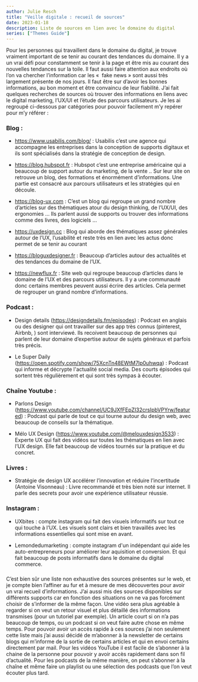 ```yaml
---
author: Julie Resch
title: "Veille digitale : recueil de sources"
date: 2023-01-18
description: Liste de sources en lien avec le domaine du digital
series: ["Themes Guide"]
---
```


Pour les personnes qui travaillent dans le domaine du digital, je trouve vraiment important de se tenir au courant des tendances du domaine. Il y a un vrai défi pour constamment se tenir à la page et être mis au courant des nouvelles tendances sur la toile. Il faut aussi faire attention aux endroits où l’on va chercher l’information car les «  fake news » sont aussi très largement présente de nos jours. Il faut être sur d’avoir les bonnes informations, au bon moment et être convaincu de leur fiabilité. J’ai fait quelques recherches de sources où trouver des informations en liens avec le digital marketing, l’UX/UI et l’étude des parcours utilisateurs. Je les ai regroupé ci-dessous par catégories pour pouvoir facilement m’y repérer pour m’y référer :

### Blog :

* https://www.usabilis.com/blog/ : Usabilis c’est une agence qui accompagne les entreprises dans la conception de supports digitaux et ils sont spécialisés dans la stratégie de conception de design.
      
* https://blog.hubspot.fr : Hubspot c’est une entreprise américaine qui a beaucoup de support autour du marketing, de la vente .. Sur leur site on retrouve un blog, des formations et énormément d’informations. Une partie est consacré aux parcours utilisateurs et les stratégies qui en découle.

* https://blog-ux.com : C’est un blog qui regroupe un grand nombre d’articles sur des thématiques atour du design thinking, de l’UX/UI, des ergonomies … Ils parlent aussi de supports ou trouver des informations comme des livres, des logiciels …

* https://uxdesign.cc : Blog qui aborde des thématiques assez générales autour de l’UX, l’usabilité et reste très en lien avec les actus donc permet de se tenir au courant

* https://bloguxdesigner.fr : Beaucoup d’articles autour des actualités et des tendances du domaine de l’UX.

* https://newflux.fr : Site web qui regroupe beaucoup d’articles dans le domaine de l’UX et des parcours utilisateurs. Il y a une communauté donc certains membres peuvent aussi écrire des articles. Cela permet de regrouper un grand nombre d’informations.

### Podcast :

* Design details (https://designdetails.fm/episodes) : Podcast en anglais ou des designer qui ont travailler sur des app très connus (pinterest, Airbnb, ) sont interviewé. Ils recoivent beaucoup de personnes qui parlent de leur domaine d’expertise autour de sujets généraux et parfois très précis.

* Le Super Daily (https://open.spotify.com/show/75XcnTn48EWtM7lp0uhwqa) : Podcast qui informe et décrypte l'actualité social media. Des courts épisodes qui sortent très régulièrement et qui sont très sympas à écouter.

### Chaîne Youtube :

* Parlons Design (https://www.youtube.com/channel/UC9JXfFEpZI32crsIpbVPYrw/featured) : Podcast qui parle de tout ce qui tourne autour du design web, avec beaucoup de conseils sur la thématique.

* Mélo UX Design (https://www.youtube.com/@melouxdesign3533) : Experte UX qui fait des vidéos sur toutes les thématiques en lien avec l’UX design. Elle fait beaucoup de vidéos tournés sur la pratique et du concret.

### Livres :

* Stratégie de design UX accélérer l’innovation et réduire l’incertitude (Antoine Visonneau) : Livre recommandé et très bien noté sur internet. Il parle des secrets pour avoir une expérience utilisateur réussie.

### Instagram :
* UXbites : compte instagram qui fait des visuels informatifs sur tout ce qui touche à l’UX. Les visuels sont clairs et bien travaillés avec les informations essentielles qui sont mise en avant.

* Lemondedumarketing : compte instagram d'un indépendant qui aide les auto-entrepreneurs pour améliorer leur aquisition et conversion. Et qui fait beaucoup de posts informatifs dans le domaine du digital commerce.


### 

C’est bien sûr une liste non exhaustive des sources présentes sur le web, et je compte bien l’affiner au fur et à mesure de mes découvertes pour avoir un vrai recueil d’informations. J’ai aussi mis des sources disponibles sur différents supports car en fonction des situations on ne va pas forcément choisir de s’informer de la même façon. Une vidéo sera plus agréable à regarder si on veut un retour visuel et plus détaillé des informations transmises (pour un tutoriel par exemple). Un article court si on n’a pas beaucoup de temps, ou un podcast si on veut faire autre chose en même temps.
Pour pouvoir avoir un accès rapide à ces sources j’ai non seulement cette liste mais j’ai aussi décidé de m’abonner à la newsletter de certains blogs qui m’informe de la sortie de certains articles et qui en envoi certains directement par mail. Pour les vidéos YouTube il est facile de s’abonner à la chaine de la personne pour pouvoir y avoir accès rapidement dans son fil d’actualité. Pour les podcasts de la même manière, on peut s’abonner à la chaîne et même faire un playlist ou une sélection des podcasts que l’on veut écouter plus tard.
